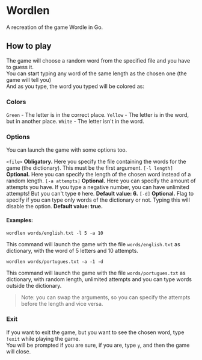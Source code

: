 # Wordlen

A recreation of the game Wordle in Go.

## How to play

The game will choose a random word from the specified file and you have to guess it. <br />
You can start typing any word of the same length as the chosen one (the game will tell you) <br />
And as you type, the word you typed will be colored as:

### Colors

`Green` - The letter is in the correct place.
`Yellow` - The letter is in the word, but in another place.
`White` - The letter isn't in the word.

### Options

You can launch the game with some options too.

`<file>` **Obligatory.** Here you specify the file containing the words for the game (the dictionary). This must be the first argument.
`[-l length]` **Optional.** Here you can specify the length of the chosen word instead of a random length.
`[-a attempts]` **Optional.** Here you can specify the amount of attempts you have. If you type a negative number, you can have unlimited attempts! But you can't type `0` here. **Default value: 6.**
`[-d]` **Optional.** Flag to specify if you can type only words of the dictionary or not. Typing this will disable the option. **Default value: true.**

#### Examples:

```
wordlen words/english.txt -l 5 -a 10
```

This command will launch the game with the file `words/english.txt` as dictionary, with the word of 5 letters and 10 attempts.

```
wordlen words/portugues.txt -a -1 -d
```

This command will launch the game with the file `words/portugues.txt` as dictionary, with random length, unlimited attempts and you can type words outside the dictionary.

> Note: you can swap the arguments, so you can specify the attempts before the length and vice versa.

### Exit

If you want to exit the game, but you want to see the chosen word, type `!exit` while playing the game. <br />
You will be prompted if you are sure, if you are, type `y`, and then the game will close.